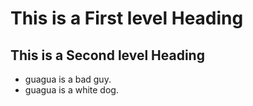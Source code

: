 # This is a First level Heading

## This is a Second level Heading

- guagua is a bad guy.
- guagua is a white dog.
